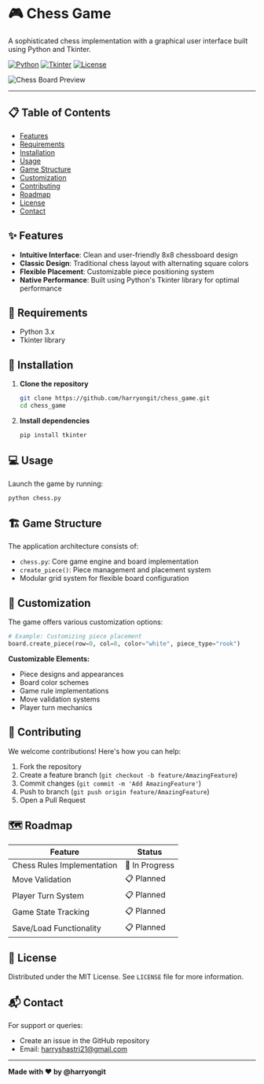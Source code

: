 # 🎮 Chess Game

A sophisticated chess implementation with a graphical user interface built using Python and Tkinter.

[![Python](https://img.shields.io/badge/Python-3.x-blue.svg)](https://www.python.org/)
[![Tkinter](https://img.shields.io/badge/Tkinter-GUI-green.svg)](https://docs.python.org/3/library/tkinter.html)
[![License](https://img.shields.io/badge/License-MIT-yellow.svg)](LICENSE)

![Chess Board Preview](https://github.com/harryongit/chess_game/assets/74458044/78566aeb-48de-4a83-b62d-4039643a201c)


---

## 📋 Table of Contents
- [Features](#-features)
- [Requirements](#-requirements)
- [Installation](#-installation)
- [Usage](#-usage)
- [Game Structure](#-game-structure)
- [Customization](#-customization)
- [Contributing](#-contributing)
- [Roadmap](#-roadmap)
- [License](#-license)
- [Contact](#-contact)

## ✨ Features

- **Intuitive Interface**: Clean and user-friendly 8x8 chessboard design
- **Classic Design**: Traditional chess layout with alternating square colors
- **Flexible Placement**: Customizable piece positioning system
- **Native Performance**: Built using Python's Tkinter library for optimal performance

## 🔧 Requirements

- Python 3.x
- Tkinter library

## 🚀 Installation

1. **Clone the repository**
   ```bash
   git clone https://github.com/harryongit/chess_game.git
   cd chess_game
   ```

2. **Install dependencies**
   ```bash
   pip install tkinter
   ```

## 💻 Usage

Launch the game by running:
```bash
python chess.py
```

## 🏗️ Game Structure

The application architecture consists of:

- `chess.py`: Core game engine and board implementation
- `create_piece()`: Piece management and placement system
- Modular grid system for flexible board configuration

## 🎨 Customization

The game offers various customization options:

```python
# Example: Customizing piece placement
board.create_piece(row=0, col=0, color="white", piece_type="rook")
```

**Customizable Elements:**
- Piece designs and appearances
- Board color schemes
- Game rule implementations
- Move validation systems
- Player turn mechanics

## 🤝 Contributing

We welcome contributions! Here's how you can help:

1. Fork the repository
2. Create a feature branch (`git checkout -b feature/AmazingFeature`)
3. Commit changes (`git commit -m 'Add AmazingFeature'`)
4. Push to branch (`git push origin feature/AmazingFeature`)
5. Open a Pull Request

## 🗺️ Roadmap

| Feature | Status |
|---------|--------|
| Chess Rules Implementation | 🚧 In Progress |
| Move Validation | 📋 Planned |
| Player Turn System | 📋 Planned |
| Game State Tracking | 📋 Planned |
| Save/Load Functionality | 📋 Planned |

## 📄 License

Distributed under the MIT License. See `LICENSE` file for more information.

## 📬 Contact

For support or queries:
- Create an issue in the GitHub repository
- Email: harryshastri21@gmail.com

---


**Made with ❤️ by @harryongit**

